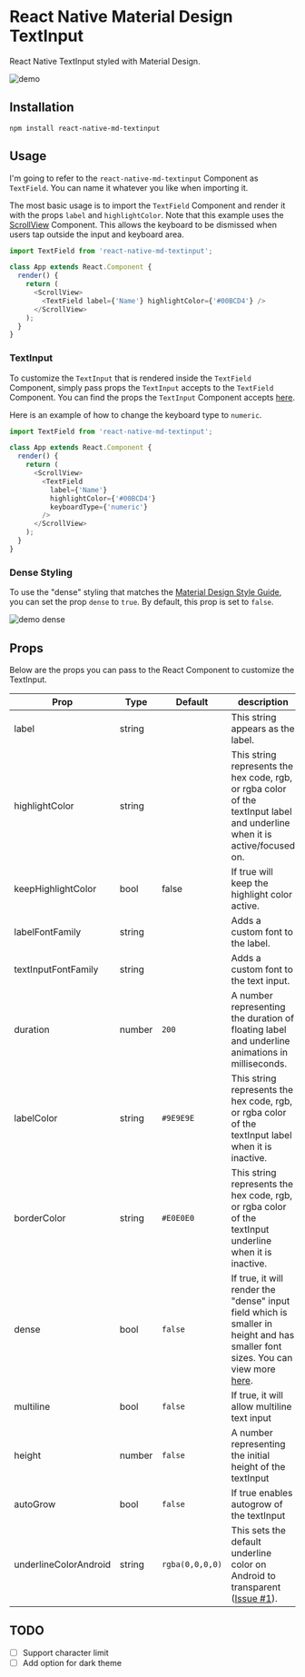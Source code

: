 # React Native Material Design TextInput

React Native TextInput styled with Material Design.

![demo](/demo.gif)

## Installation
```
npm install react-native-md-textinput
```

## Usage

I'm going to refer to the `react-native-md-textinput` Component as `TextField`. You can name it whatever you like when importing it.

The most basic usage is to import the `TextField` Component and render it with the props `label` and `highlightColor`. Note that this example uses the [ScrollView](https://facebook.github.io/react-native/docs/scrollview.html) Component. This allows the keyboard to be dismissed when users tap outside the input and keyboard area.

```javascript
import TextField from 'react-native-md-textinput';

class App extends React.Component {
  render() {
    return (
      <ScrollView>
        <TextField label={'Name'} highlightColor={'#00BCD4'} />
      </ScrollView>
    );
  }
}
```

### TextInput

To customize the `TextInput` that is rendered inside the `TextField` Component, simply pass props the `TextInput` accepts to the `TextField` Component. You can find the props the `TextInput` Component accepts [here](https://facebook.github.io/react-native/docs/textinput.html#props).

Here is an example of how to change the keyboard type to `numeric`.

```javascript
import TextField from 'react-native-md-textinput';

class App extends React.Component {
  render() {
    return (
      <ScrollView>
        <TextField
          label={'Name'}
          highlightColor={'#00BCD4'}
          keyboardType={'numeric'}
        />
      </ScrollView>
    );
  }
}
```

### Dense Styling

To use the "dense" styling that matches the [Material Design Style Guide](https://www.google.com/design/spec/components/text-fields.html#text-fields-labels), you can set the prop `dense` to `true`. By default, this prop is set to `false`.

![demo dense](/demo-dense.gif)

## Props

Below are the props you can pass to the React Component to customize the TextInput.

Prop | Type | Default | description
-----|------|---------|------------
label | string | | This string appears as the label.
highlightColor | string | | This string represents the hex code, rgb, or rgba color of the textInput label and underline when it is active/focused on.
keepHighlightColor | bool | false | If true will keep the highlight color active.
labelFontFamily | string | | Adds a custom font to the label.
textInputFontFamily | string | | Adds a custom font to the text input.
duration | number | `200` | A number representing the duration of floating label and underline animations in milliseconds.
labelColor | string | `#9E9E9E` | This string represents the hex code, rgb, or rgba color of the textInput label when it is inactive.
borderColor | string | `#E0E0E0` | This string represents the hex code, rgb, or rgba color of the textInput underline when it is inactive.
dense | bool | `false` | If true, it will render the "dense" input field which is smaller in height and has smaller font sizes. You can view more [here](https://www.google.com/design/spec/components/text-fields.html#text-fields-labels).
multiline | bool | `false` | If true, it will allow multiline text input
height | number | `false` | A number representing the initial height of the textInput
autoGrow | bool | `false` | If true enables autogrow of the textInput
underlineColorAndroid | string | `rgba(0,0,0,0)` | This sets the default underline color on Android to transparent ([Issue #1](https://github.com/evblurbs/react-native-md-textinput/issues/1)).

## TODO

- [ ] Support character limit
- [ ] Add option for dark theme
